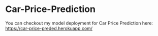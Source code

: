 # Car-Price-Prediction
You can checkout my model deployment for Car Price Prediction here: https://car-price-preded.herokuapp.com/

